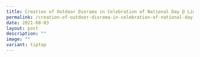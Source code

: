 ```yaml
---
title: Creation of Outdoor Diorama in Celebration of National Day @ Limbang
permalink: /creation-of-outdoor-diorama-in-celebration-of-national-day-limbang/
date: 2021-08-03
layout: post
description: ""
image: ""
variant: tiptap
---
```

